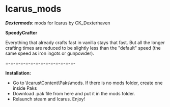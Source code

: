 # Icarus_mods
*__Dextermods__*: mods for Icarus by CK_Dexterhaven

__SpeedyCrafter__

Everything that already crafts fast in vanilla stays that fast. But all the longer crafting times are reduced to be slightly less than the "default" speed (the same speed as iron ingots or gunpowder).

=-=-=-=-=-=-=-=-=-=-=-=-=-=-

__Installation:__

* Go to \Icarus\Content\Paks\mods. If there is no mods folder, create one inside Paks
* Download .pak file from here and put it in the mods folder.
* Relaunch steam and Icarus. Enjoy!
